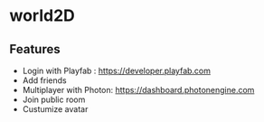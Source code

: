 # world2D
## Features
* Login with Playfab : https://developer.playfab.com
* Add friends
* Multiplayer with Photon: https://dashboard.photonengine.com
* Join public room
* Custumize avatar

  
